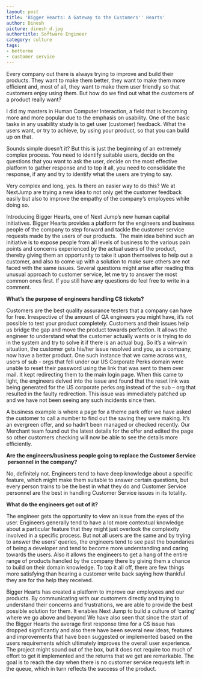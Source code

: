 ```yaml
---
layout: post
title: 'Bigger Hearts: A Gateway to the Customers'' Hearts'
author: Dinesh
picture: dinesh_d.jpg
authortitle: Software Engineer
category: culture
tags:
- betterme
- customer service
---
```

Every company out there is always trying to improve and build their products. They want to make them better, they want to make them more efficient and, most of all, they want to make them user friendly so that customers enjoy using them. But how do we find out what the customers of a product really want?

I did my masters in Human Computer Interaction, a field that is becoming more and more popular due to the emphasis on usability. One of the basic tasks in any usability study is to get user (customer) feedback. What the users want, or try to achieve, by using your product, so that you can build up on that. 

Sounds simple doesn’t it? But this is just the beginning of an extremely complex process. You need to identify suitable users, decide on the questions that you want to ask the user, decide on the most effective platform to gather response and to top it all, you need to consolidate the response, if any and try to identify what the users are trying to say.

Very complex and long, yes. Is there an easier way to do this? We at NextJump are trying a new idea to not only get the customer feedback easily but also to improve the empathy of the company’s employees while doing so.

Introducing Bigger Hearts, one of Next Jump’s new human capital initiatives. Bigger Hearts provides a platform for the engineers and business people of the company to step forward and tackle the customer service requests made by the users of our products.  The main idea behind such an initiative is to expose people from all levels of business to the various pain points and concerns experienced by the actual users of the product, thereby giving them an opportunity to take it upon themselves to help out a customer, and also to come up with a solution to make sure others are not faced with the same issues. Several questions might arise after reading this unusual approach to customer service, let me try to answer the most common ones first. If you still have any questions do feel free to write in a comment.

**What’s the purpose of engineers handling CS tickets?**

Customers are the best quality assurance testers that a company can have for free. Irrespective of the amount of QA engineers you might have, it’s not possible to test your product completely. Customers and their issues help us bridge the gap and move the product towards perfection. It allows the engineer to understand what the customer actually wants or is trying to do in the system and try to solve it if there is an actual bug. So it’s a win-win situation, the customer gets his/her issue resolved and you, as a company, now have a better product. One such instance that we came across was, users of sub - orgs that fell under our US Corporate Perks domain were unable to reset their password using the link that was sent to them over mail. It kept redirecting them to the main login page. When this came to light, the engineers delved into the issue and found that the reset link was being generated for the US corporate perks org instead of the sub – org that resulted in the faulty redirection. This issue was immediately patched up and we have not been seeing any such incidents since then.

A business example is where a page for a theme park offer we have asked the customer to call a number to find out the saving they were making. It’s an evergreen offer, and so hadn’t been managed or checked recently. Our Merchant team found out the latest details for the offer and edited the page so other customers checking will now be able to see the details more efficiently.

**Are the engineers/business people going to replace the Customer Service  personnel in the company?**

No, definitely not. Engineers tend to have deep knowledge about a specific feature, which might make them suitable to answer certain questions, but every person trains to be the best in what they do and Customer Service personnel are the best in handling Customer Service issues in its totality.

**What do the engineers get out of it?**

The engineer gets the opportunity to view an issue from the eyes of the user. Engineers generally tend to have a lot more contextual knowledge about a particular feature that they might just overlook the complexity involved in a specific process. But not all users are the same and by trying to answer the users’ queries, the engineers tend to see past the boundaries of being a developer and tend to become more understanding and caring towards the users. Also it allows the engineers to get a hang of the entire range of products handled by the company there by giving them a chance to build on their domain knowledge. To top it all off, there are few things more satisfying than hearing a customer write back saying how thankful they are for the help they received.

Bigger Hearts has created a platform to improve our employees and our products. By communicating with our customers directly and trying to understand their concerns and frustrations, we are able to provide the best possible solution for them. It enables Next Jump to build a culture of ‘caring’ where we go above and beyond We have also seen that since the start of the Bigger Hearts the average first response time for a CS issue has dropped significantly and also there have been several new ideas, features and improvements that have been suggested or implemented based on the users requirements which ultimately improves the overall user experience. The project might sound out of the box, but it does not require too much of effort to get it implemented and the returns that we get are remarkable. The goal is to reach the day when there is no customer service requests left in the queue, which in turn reflects the success of the product.
